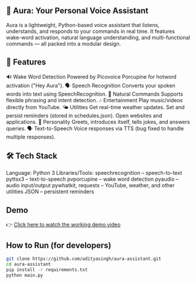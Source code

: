 ## 🌟 Aura: Your Personal Voice Assistant

Aura is a lightweight, Python-based voice assistant that listens, understands, and responds to your commands in real time.
It features wake-word activation, natural language understanding, and multi-functional commands — all packed into a modular design.

## 🚀 Features
🔊 Wake Word Detection
Powered by Picovoice Porcupine for hotword activation ("Hey Aura").
🗣 Speech Recognition
Converts your spoken words into text using SpeechRecognition.
💬 Natural Commands
Supports flexible phrasing and intent detection.
🎶 Entertainment
Play music/videos directly from YouTube.
🌤 Utilities
Get real-time weather updates.
Set and persist reminders (stored in schedules.json).
Open websites and applications.
🤖 Personality
Greets, introduces itself, tells jokes, and answers queries.
🗣 Text-to-Speech
Voice responses via TTS (bug fixed to handle multiple responses).

## 🛠️ Tech Stack
Language: Python 3
Libraries/Tools:
speechrecognition – speech-to-text
pyttsx3 – text-to-speech
pvporcupine – wake word detection
pyaudio – audio input/output
pywhatkit, requests – YouTube, weather, and other utilities
JSON – persistent reminders


## Demo
👉 [Click here to watch the working demo video](https://www.linkedin.com/posts/aditya-singh199_ai-python-voiceassistant-activity-7349105649516961794-kNWs?utm_source=share&utm_medium=member_desktop&rcm=ACoAAFGQw3oBt6f6ByKiJsT5e3jBe0wj8O_sRy0)  

## How to Run (for developers)
```bash
git clone https://github.com/adityasingh/aura-assistant.git
cd aura-assistant
pip install -r requirements.txt
python main.py
